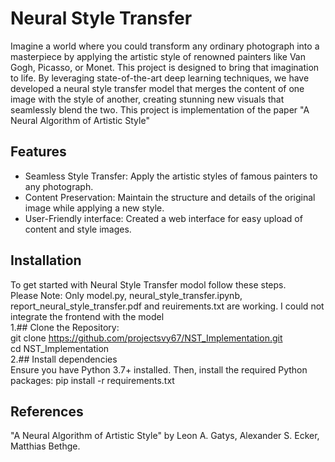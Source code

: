 # Neural Style Transfer
Imagine a world where you could transform any ordinary photograph into a masterpiece by applying the artistic style of renowned painters like Van Gogh, Picasso, or Monet. This project is designed to bring that imagination to life. By leveraging state-of-the-art deep learning techniques, we have developed a neural style transfer model that merges the content of one image with the style of another, creating stunning new visuals that seamlessly blend the two.
This project is implementation of the paper "A Neural Algorithm of Artistic Style"
## Features
* Seamless Style Transfer: Apply the artistic styles of famous painters to any photograph.
* Content Preservation: Maintain the structure and details of the original image while applying a new style.
* User-Friendly interface: Created a web interface for easy upload of content and style images.

## Installation
To get started with Neural Style Transfer modol follow these steps.
<br>
Please Note: Only model.py, neural_style_transfer.ipynb, report_neural_style_transfer.pdf and reuirements.txt are working. I could not integrate the frontend with the model
<br>
1.## Clone the Repository:
<br>
git clone https://github.com/projectsvy67/NST_Implementation.git
<br>
cd NST_Implementation
<br>
2.## Install dependencies
<br>
Ensure you have Python 3.7+ installed. Then, install the required Python packages:
pip install -r requirements.txt
<br>
## References
"A Neural Algorithm of Artistic Style" by
Leon A. Gatys, Alexander S. Ecker, Matthias Bethge.





